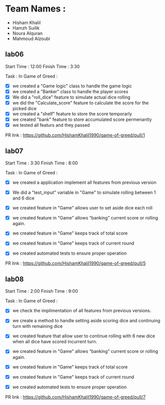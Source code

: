 # Team Names :
- Hisham Khalil
- Hamzh Suilik
- Noura Alquran
- Mahmoud Alzoubi

## lab06 

Start Time : 12:00
Finish Time : 3:30

Task :
In Game of Greed :
- [x] we created a "Game logic" class to handle the game logic
- [x] we created a "Banker" class to handle the player scores
- [x] We did a "roll_dice" feature to simulate actual dice rolling
- [x] we did the "Calculate_score" feature to calculate the score for the picked dice
- [x] we created a "shelf" feature to store the score temporarly 
- [x] we created "bank" feature to store accumulated score permenantly 
- [x] we tested all featurs and they passed

PR link : https://github.com/HishamKhalil1990/game-of-greed/pull/1

## lab07

Start Time : 3:30
Finish Time : 8:00

Task :
In Game of Greed :
- [x] we created a application implement all features from previous version
- [x] We did a "test_input" variable in "Game" to simulate rolling between 1 and 6 dice
- [x] we created feature in "Game" allows user to set aside dice each roll
- [x] we created feature in "Game" allows “banking” current score or rolling again.
- [x] we created feature in "Game" keeps track of total score
- [x] we created feature in "Game" keeps track of current round
- [x] we created automated tests to ensure proper operation


PR link : https://github.com/HishamKhalil1990/game-of-greed/pull/5



## lab08

Start Time : 2:00
Finish Time : 9:00

Task :
In Game of Greed :
- [x] we check the implimentation of all features from previous versions.
- [x] we create a method to handle setting aside scoring dice and continuing turn with remaining dice
- [x] we created feature that allow user to continue rolling with 6 new dice when all dice have scored incurrent turn.
- [x] we created feature in "Game" allows “banking” current score or rolling again.
- [x] we created feature in "Game" keeps track of total score
- [x] we created feature in "Game" keeps track of current round
- [x] we created automated tests to ensure proper operation


PR link : https://github.com/HishamKhalil1990/game-of-greed/pull/7